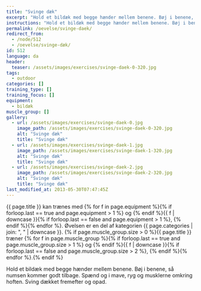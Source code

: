 ```yaml
---
title: "Svinge dæk"
excerpt: "Hold et bildæk med begge hænder mellem benene. Bøj i benene, så numsen kommer godt tilbage. Spænd og i mave, ryg og musklerne omkring hoften. Sving dækket fremefter og opad."
instructions: "Hold et bildæk med begge hænder mellem benene. Bøj i benene, så numsen kommer godt tilbage. Spænd og i mave, ryg og musklerne omkring hoften. Sving dækket fremefter og opad."
permalink: /oevelse/svinge-daek/
redirect_from:
  - /node/512
  - /oevelse/svinge-dæk/
id: 512
language: da
header:
  teaser: /assets/images/exercises/svinge-daek-0-320.jpg
tags:
  - outdoor
categories: []
training_type: []
training_focus: []
equipment:
  - bildæk
muscle_group: []
gallery:
  - url: /assets/images/exercises/svinge-daek-0.jpg
    image_path: /assets/images/exercises/svinge-daek-0-320.jpg
    alt: "Svinge dæk"
    title: "Svinge dæk"
  - url: /assets/images/exercises/svinge-daek-1.jpg
    image_path: /assets/images/exercises/svinge-daek-1-320.jpg
    alt: "Svinge dæk"
    title: "Svinge dæk"
  - url: /assets/images/exercises/svinge-daek-2.jpg
    image_path: /assets/images/exercises/svinge-daek-2-320.jpg
    alt: "Svinge dæk"
    title: "Svinge dæk"
last_modified_at: 2013-05-30T07:47:45Z
---
```


{{ page.title }} kan trænes med {% for f in page.equipment %}{% if forloop.last == true and page.equipment > 1 %} og {% endif %}{{ f | downcase  }}{% if forloop.last == false and page.equipment > 1 %}, {% endif %}{% endfor %}. Øvelsen er en del af kategorien {{ page.categories | join: ", " | downcase }}. {% if page.muscle_group.size > 0 %}{{ page.title }} træner {% for f in page.muscle_group %}{% if forloop.last == true and page.muscle_group.size > 1 %} og {% endif %}{{ f | downcase }}{% if forloop.last == false and page.muscle_group.size > 2 %}, {% endif %}{% endfor %}.{% endif %}

Hold et bildæk med begge hænder mellem benene. Bøj i benene, så numsen kommer godt tilbage. Spænd og i mave, ryg og musklerne omkring hoften. Sving dækket fremefter og opad.
